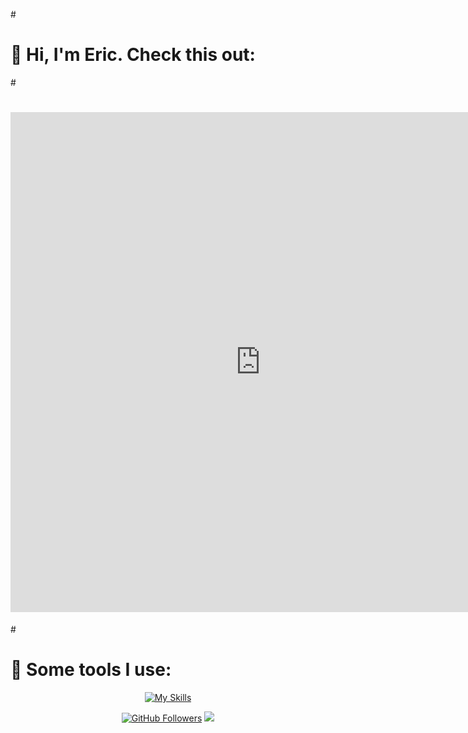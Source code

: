 #<h1 align="left">👾 Hi, I'm Eric. Check this out:</h1>
#<p align="center">
#  <iframe src="https://your-github-username.github.io/your-repo-name/" width="800" height="800" style="border:none;"></iframe>
#</p>

<h1 align="left">  🔧 Some tools I use:</h1>
<p align="center">
  <a href="https://skillicons.dev">
    <img src="https://skillicons.dev/icons?i=bash,linux,mint,redhat,latex,python,pytorch,sklearn,opencv,ruby,rails,js,npm,postgres,docker,git,github,notion&perline=9" alt="My Skills" />
  </a>
</p>
<p align="center">
  <a href="https://github.com/ericodle"><img src="https://img.shields.io/github/followers/ericodle?label=Follow%20Me&style=social" alt="GitHub Followers"></a>
  <a href="https://orcid.org/0000-0002-3141-042X"><img src="https://img.shields.io/badge/ORCID-000000023141042X"></a>
</p>
